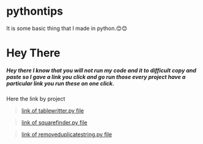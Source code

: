 # pythontips
It is some basic thing that I made in python.😊😊

# Hey There 
##### Hey there I know that you will not run my code and it to difficult copy and paste so I gave a link you click and go run those every project have a particular link you run these on one click.

Here the link by project

> [link of tablewritter.py file](https://tablewrittergame.codewithbk.repl.run/)

> [link of squarefinder.py file](https://Squarerootwritter.codewithbk.repl.run/)

> [link of removeduplicatestring.py file](https://Removeduplicatestring.codewithbk.repl.run/)
